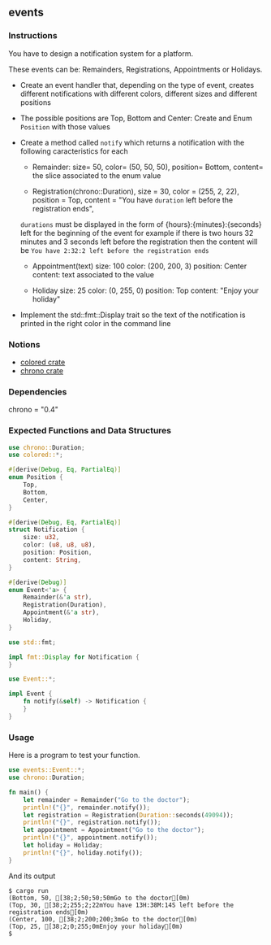 ## events

### Instructions

You have to design a notification system for a platform.

These events can be: Remainders, Registrations, Appointments or Holidays.

- Create an event handler that, depending on the type of event, creates different notifications with different colors, different sizes and different positions

- The possible positions are Top, Bottom and Center: Create and Enum `Position` with those values

- Create a method called `notify` which returns a notification with the following caracteristics for each

  - Remainder:
    size= 50,
    color= (50, 50, 50),
    position= Bottom,
    content= the slice associated to the enum value

  - Registration(chrono::Duration),
    size = 30,
    color = (255, 2, 22),
    position = Top,
    content = "You have `duration` left before the registration ends",

  `durations` must be displayed in the form of {hours}:{minutes}:{seconds} left for the beginning of the event for example if there is two hours 32 minutes and 3 seconds left before the registration then the content will be `You have 2:32:2 left before the registration ends`

  - Appointment(text)
    size: 100
    color: (200, 200, 3)
    position: Center
    content: text associated to the value

  - Holiday
    size: 25
    color: (0, 255, 0)
    position: Top
    content: "Enjoy your holiday"

- Implement the std::fmt::Display trait so the text of the notification is printed in the right color in the command line

### Notions

- [colored crate](https://docs.rs/colored/2.0.0/colored/)
- [chrono crate](https://crates.io/crates/chrono)

### Dependencies

chrono = "0.4"

### Expected Functions and Data Structures

```rust
use chrono::Duration;
use colored::*;

#[derive(Debug, Eq, PartialEq)]
enum Position {
	Top,
	Bottom,
	Center,
}

#[derive(Debug, Eq, PartialEq)]
struct Notification {
	size: u32,
	color: (u8, u8, u8),
	position: Position,
	content: String,
}

#[derive(Debug)]
enum Event<'a> {
	Remainder(&'a str),
	Registration(Duration),
	Appointment(&'a str),
	Holiday,
}

use std::fmt;

impl fmt::Display for Notification {
}

use Event::*;

impl Event {
	fn notify(&self) -> Notification {
	}
}
```

### Usage

Here is a program to test your function.

```rust
use events::Event::*;
use chrono::Duration;

fn main() {
	let remainder = Remainder("Go to the doctor");
	println!("{}", remainder.notify());
	let registration = Registration(Duration::seconds(49094));
	println!("{}", registration.notify());
	let appointment = Appointment("Go to the doctor");
	println!("{}", appointment.notify());
	let holiday = Holiday;
	println!("{}", holiday.notify());
}
```

And its output

```console
$ cargo run
(Bottom, 50, [38;2;50;50;50mGo to the doctor[0m)
(Top, 30, [38;2;255;2;22mYou have 13H:38M:14S left before the registration ends[0m)
(Center, 100, [38;2;200;200;3mGo to the doctor[0m)
(Top, 25, [38;2;0;255;0mEnjoy your holiday[0m)
$
```
